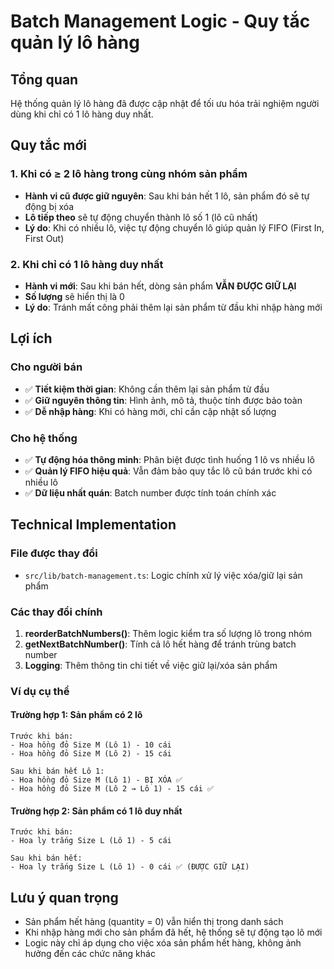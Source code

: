 # Batch Management Logic - Quy tắc quản lý lô hàng

## Tổng quan

Hệ thống quản lý lô hàng đã được cập nhật để tối ưu hóa trải nghiệm người dùng khi chỉ có 1 lô hàng duy nhất.

## Quy tắc mới

### 1. Khi có ≥ 2 lô hàng trong cùng nhóm sản phẩm

- **Hành vi cũ được giữ nguyên**: Sau khi bán hết 1 lô, sản phẩm đó sẽ tự động bị xóa
- **Lô tiếp theo** sẽ tự động chuyển thành lô số 1 (lô cũ nhất)
- **Lý do**: Khi có nhiều lô, việc tự động chuyển lô giúp quản lý FIFO (First In, First Out)

### 2. Khi chỉ có 1 lô hàng duy nhất

- **Hành vi mới**: Sau khi bán hết, dòng sản phẩm **VẪN ĐƯỢC GIỮ LẠI**
- **Số lượng** sẽ hiển thị là 0
- **Lý do**: Tránh mất công phải thêm lại sản phẩm từ đầu khi nhập hàng mới

## Lợi ích

### Cho người bán

- ✅ **Tiết kiệm thời gian**: Không cần thêm lại sản phẩm từ đầu
- ✅ **Giữ nguyên thông tin**: Hình ảnh, mô tả, thuộc tính được bảo toàn
- ✅ **Dễ nhập hàng**: Khi có hàng mới, chỉ cần cập nhật số lượng

### Cho hệ thống

- ✅ **Tự động hóa thông minh**: Phân biệt được tình huống 1 lô vs nhiều lô
- ✅ **Quản lý FIFO hiệu quả**: Vẫn đảm bảo quy tắc lô cũ bán trước khi có nhiều lô
- ✅ **Dữ liệu nhất quán**: Batch number được tính toán chính xác

## Technical Implementation

### File được thay đổi

- `src/lib/batch-management.ts`: Logic chính xử lý việc xóa/giữ lại sản phẩm

### Các thay đổi chính

1. **reorderBatchNumbers()**: Thêm logic kiểm tra số lượng lô trong nhóm
2. **getNextBatchNumber()**: Tính cả lô hết hàng để tránh trùng batch number
3. **Logging**: Thêm thông tin chi tiết về việc giữ lại/xóa sản phẩm

### Ví dụ cụ thể

#### Trường hợp 1: Sản phẩm có 2 lô

```
Trước khi bán:
- Hoa hồng đỏ Size M (Lô 1) - 10 cái
- Hoa hồng đỏ Size M (Lô 2) - 15 cái

Sau khi bán hết Lô 1:
- Hoa hồng đỏ Size M (Lô 1) - BỊ XÓA ✅
- Hoa hồng đỏ Size M (Lô 2 → Lô 1) - 15 cái ✅
```

#### Trường hợp 2: Sản phẩm có 1 lô duy nhất

```
Trước khi bán:
- Hoa ly trắng Size L (Lô 1) - 5 cái

Sau khi bán hết:
- Hoa ly trắng Size L (Lô 1) - 0 cái ✅ (ĐƯỢC GIỮ LẠI)
```

## Lưu ý quan trọng

- Sản phẩm hết hàng (quantity = 0) vẫn hiển thị trong danh sách
- Khi nhập hàng mới cho sản phẩm đã hết, hệ thống sẽ tự động tạo lô mới
- Logic này chỉ áp dụng cho việc xóa sản phẩm hết hàng, không ảnh hưởng đến các chức năng khác
